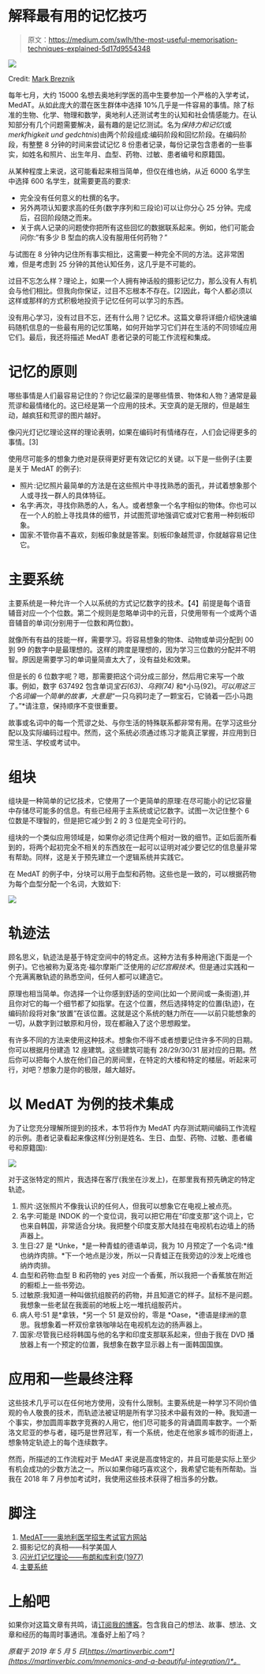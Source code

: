 # 解释最有用的记忆技巧

> 原文：<https://medium.com/swlh/the-most-useful-memorisation-techniques-explained-5d17d9554348>

![](img/699a0ef21612ffb4a1dd3ac6e208b986.png)

Credit: [Mark Breznik](https://mbreznik.home.blog)

每年七月，大约 15000 名想去奥地利学医的高中生要参加一个严格的入学考试，MedAT。从如此庞大的潜在医生群体中选择 10%几乎是一件容易的事情。除了标准的生物、化学、物理和数学，奥地利人还测试考生的认知和社会情感能力。在认知部分有几个问题需要解决，最有趣的是记忆测试。名为*保持力和记忆*(或*merkfhigkeit und gedchtnis*)由两个阶段组成:编码阶段和回忆阶段。在编码阶段，有整整 8 分钟的时间来尝试记忆 8 份患者记录，每份记录包含患者的一些事实，如姓名和照片、出生年月、血型、药物、过敏、患者编号和原籍国。

从某种程度上来说，这可能看起来相当简单，但仅在维也纳，从近 6000 名学生中选择 600 名学生，就需要更高的要求:

*   完全没有任何意义的杜撰的名字。
*   另外两项认知要求高的任务(数字序列和三段论)可以让你分心 25 分钟。完成后，召回阶段随之而来。
*   关于病人记录的问题使你把所有这些回忆的数据联系起来。例如，他们可能会问你:“有多少 B 型血的病人没有服用任何药物？”

与试图在 8 分钟内记住所有事实相比，这需要一种完全不同的方法。这非常困难，但是考虑到 25 分钟的其他认知任务，这几乎是不可能的。

过目不忘怎么样？理论上，如果一个人拥有神话般的摄影记忆力，那么没有人有机会与他们相比。但我向你保证，过目不忘根本不存在。[2]因此，每个人都必须以这样或那样的方式积极地投资于记忆任何可以学习的东西。

没有用心学习，没有过目不忘，还有什么用？记忆术。这篇文章将详细介绍快速编码随机信息的一些最有用的记忆策略，如何开始学习它们并在生活的不同领域应用它们。最后，我还将描述 MedAT 患者记录的可能工作流程和集成。

# 记忆的原则

哪些事情是人们最容易记住的？你记忆最深的是哪些情景、物体和人物？通常是最荒谬和最情绪化的。这已经是第一个应用的技术。天空真的是无限的，但是越生动，越疯狂和荒谬的图片越好。

像闪光灯记忆理论这样的理论表明，如果在编码时有情绪存在，人们会记得更多的事情。[3]

使用尽可能多的想象力绝对是获得更好更有效记忆的关键。以下是一些例子(主要是关于 MedAT 的例子):

*   照片:记忆照片最简单的方法是在这些照片中寻找熟悉的面孔，并试着想象那个人或寻找一群人的具体特征。
*   名字:再次，寻找你熟悉的人，名人。或者想象一个名字相似的物体。你也可以在一个人的脸上寻找具体的细节，并试图荒谬地强调它或对它套用一种刻板印象。
*   国家:不管你喜不喜欢，刻板印象就是答案。刻板印象越荒谬，你就越容易记住它。

# 主要系统

主要系统是一种允许一个人以系统的方式记忆数字的技术。【4】前提是每个语音辅音对应一个个位数。第二个规则是忽略单词中的元音，只使用带有一个或两个语音辅音的单词(分别用于一位数和两位数)。

就像所有有益的技能一样，需要学习。将容易想象的物体、动物或单词分配到 00 到 99 的数字中是最理想的。这样的跨度是理想的，因为学习三位数的分配并不明智。原因是需要学习的单词量简直太大了，没有益处和效果。

但是长的 6 位数字呢？嗯，那需要把这个词分成三部分，然后用它来写一个故事。例如，数字 637492 包含单词*宝石(63)、乌鸦(74)* 和*小马(92)。*可以用这三个名词编一个简单的故事，大意是*“一只乌鸦叼走了一颗宝石，它骑着一匹小马跑了。”*请注意，保持顺序不变很重要。

故事或名词中的每一个荒谬之处、与你生活的特殊联系都非常有用。在学习这些分配以及实际编码过程中。然而，这个系统必须通过练习才能真正掌握，并应用到日常生活、学校或考试中。

# 组块

组块是一种简单的记忆技术，它使用了一个更简单的原理:在尽可能小的记忆容量中存储尽可能多的信息。有些已经用于主系统或记忆数字。试图一次记住整个 6 位数是不理智的，但是把它减少到 2 的 3 位是完全可行的。

组块的一个类似应用领域是，如果你必须记住两个相对一致的细节。正如后面所看到的，将两个起初完全不相关的东西放在一起可以证明对减少要记忆的信息量非常有帮助。同样，这是关于预先建立一个逻辑系统并实践它。

在 MedAT 的例子中，分块可以用于血型和药物。这些也是一致的，可以根据药物为每个血型分配一个名词，大致如下:

![](img/842b671f256d713fe273ba417c499f8c.png)

# 轨迹法

顾名思义，轨迹法是基于特定空间中的特定点。这种方法有多种用途(下面是一个例子)。它也被称为夏洛克·福尔摩斯广泛使用的*记忆宫殿技术*。但是通过实践和一个充满离散轨迹的熟悉空间，任何人都可以建造它。

原理也相当简单。你选择一个让你感到舒适的空间(比如一个房间或一条街道),并且你对它的每一个细节都了如指掌。在这个位置，然后选择特定的位置(轨迹)，在编码阶段将对象“放置”在该位置。这就是这个系统的魅力所在——以前只能想象的一切，从数字到过敏原和月份，现在都融入了这个思想殿堂。

有许多不同的方法来使用这种技术。想象你不得不或者想要记住许多不同的日期。你可以根据月份建造 12 座建筑。这些建筑可能有 28/29/30/31 层对应的日期。然后你可以把每个人放在他们自己的房间里，在特定的大楼和特定的楼层。听起来可行，对吧？想象力是你的极限，越大越好。

# 以 MedAT 为例的技术集成

为了让您充分理解所提到的技术，本节将作为 MedAT 内存测试期间编码工作流程的示例。患者记录看起来像这样(分别是姓名、生日、血型、药物、过敏、患者编号和原籍国):

![](img/8c85db8884a43fb47af53d7e2cc742db.png)

对于这张特定的照片，我选择在客厅(我坐在沙发上)，在那里我有预先确定的特定轨迹。

1.  照片:这张照片不像我认识的任何人，但我可以想象它在电视上被点亮。
2.  名字:可能是 INDOK 的一个变位词，我可以把它用在“印度支那”这个词上，它也来自韩国，非常适合分块。我把整个印度支那大陆挂在电视机右边墙上的扬声器上。
3.  生日:27 是 *Unke，*是一种青蛙的德语单词，我为 10 月预定了一个名词:*维也纳炸肉排。*下一个地点是沙发，所以一只青蛙正在我旁边的沙发上吃维也纳炸肉排。
4.  血型和药物:血型 B 和药物的 yes 对应一个香蕉，所以我把一个香蕉放在附近的橱柜上一些书旁边。
5.  过敏原:我知道一种叫做抗组胺药的药物，并且知道它的样子。鼠标不是问题。我想象一些老鼠在我面前的地板上吃一堆抗组胺药片。
6.  病人号:51 是*拿铁，*另一个 51 是双份的，零是 *Oase，*德语是绿洲的意思。我想象着一杯双份拿铁咖啡站在电视机左边的扬声器上。
7.  国家:尽管我已经将韩国与他的名字和印度支那联系起来，但由于我在 DVD 播放器上有一个预定的位置，我想象在数字显示器上有一面韩国国旗。

# 应用和一些最终注释

这些技术几乎可以在任何地方使用，没有什么限制。主要系统是一种学习不同价值观的令人敬畏的技术，而轨迹法被证明是所有学习技术中最有效的一种。我知道一个事实，参加圆周率数字竞赛的人用它，他们尽可能多的背诵圆周率数字。一个斯洛文尼亚的参与者，碰巧是世界冠军，有一个系统，他走在他家乡城市的街道上，想象特定轨迹上的每个连续数字。

然而，所描述的工作流程对于 MedAT 来说是高度特定的，并且可能是实际上至少有机会成功的少数方法之一。所以如果你碰巧喜欢这个，我希望它能有所帮助。当我在 2018 年 7 月参加考试时，我使用这些技术获得了相当多的分数。

# 脚注

1.  [MedAT——奥地利医学招生考试官方网站](https://www.medizinstudieren.at)
2.  摄影记忆的真相——科学美国人
3.  [闪光灯记忆理论——布朗和库利克(1977)](https://doi.org/10.1016/0010-0277(77)90018-X)
4.  [主要系统](https://artofmemory.com/wiki/Major_System)

# 上船吧

如果你对这篇文章有共鸣，请[订阅我的博客](https://newsletter.martinverbic.com)。包含我自己的想法、故事、想法、文章和经历的每周时事通讯。准备好上船了吗？

*原载于 2019 年 5 月 5 日*[*https://martinverbic.com*](https://martinverbic.com/mnemonics-and-a-beautiful-integration/)*。*